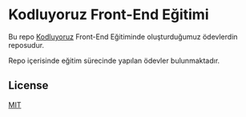 # Kodluyoruz Front-End Eğitimi
Bu repo [Kodluyoruz](https://www.kodluyoruz.org/) Front-End Eğitiminde oluşturduğumuz ödevlerdin reposudur. 


Repo içerisinde eğitim sürecinde yapılan ödevler bulunmaktadır.

## License
[MIT](https://choosealicense.com/licenses/mit/)
